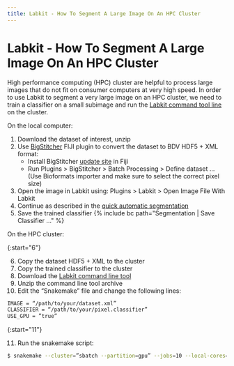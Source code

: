 ```yaml
---
title: Labkit - How To Segment A Large Image On An HPC Cluster
---
```


# Labkit - How To Segment A Large Image On An HPC Cluster

High performance computing (HPC) cluster are helpful to process large images that do not fit on consumer computers at very high speed. In order to use Labkit to segment a very large image on an HPC cluster, we need to train a classifier on a small subimage and run the [Labkit command tool line](https://github.com/maarzt/labkit-command-line) on the cluster.

On the local computer:

1.  Download the dataset of interest, unzip
2.  Use [BigStitcher](/bigstitcher/index) FIJI plugin to convert the dataset to BDV HDF5 + XML format:
    - Install BigStitcher [update site](/update-sites/following) in Fiji
    - Run Plugins > BigStitcher > Batch Processing > Define dataset …
      (Use Bioformats importer and make sure to select the correct pixel size)
3.  Open the image in Labkit using:
    Plugins > Labkit > Open Image File With Labkit
4.  Continue as described in the [quick automatic segmentation](pixel-classification-tutorial.md)
5.  Save the trained classifier {% include bc path="Segmentation | Save Classifier ..." %}

On the HPC cluster:

{:start="6"}

6.  Copy the dataset HDF5 + XML to the cluster
7.  Copy the trained classifier to the cluster
8.  Download the [Labkit command line tool](https://github.com/maarzt/labkit-command-line/releases/download/v0.1.4/labkit-snakemake-exmaple-0.1.4.zip)
9.  Unzip the command line tool archive
10. Edit the “Snakemake” file and change the following lines:

```sh
IMAGE = “/path/to/your/dataset.xml”
CLASSIFIER = “/path/to/your/pixel.classifier”
USE_GPU = ”true”
```

{:start="11"}

11. Run the snakemake script:

```sh
$ snakemake --cluster=”sbatch --partition=gpu” --jobs=10 --local-cores=1 --restart-times=10
```

